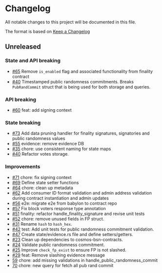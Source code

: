 <!--
Guiding Principles:

Changelogs are for humans, not machines.
There should be an entry for every single version.
The same types of changes should be grouped.
Versions and sections should be linkable.
The latest version comes first.
The release date of each version is displayed.
Mention whether you follow Semantic Versioning.

Usage:

Change log entries are to be added to the Unreleased section under the
appropriate stanza (see below). Each entry should have following format:

* [#PullRequestNumber](PullRequestLink) message

Types of changes (Stanzas):

"Features" for new features.
"Improvements" for changes in existing functionality.
"Deprecated" for soon-to-be removed features.
"Bug Fixes" for any bug fixes.
"Client Breaking" for breaking CLI commands and REST routes used by end-users.
"API Breaking" for breaking exported APIs used by developers building on SDK.
"State Machine Breaking" for any changes that result in a different AppState
given same genesisState and txList.
Ref: https://keepachangelog.com/en/1.0.0/
-->

# Changelog

All notable changes to this project will be documented in this file.

The format is based on [Keep a Changelog](https://keepachangelog.com/en/1.0.0/)

## Unreleased

### State and API breaking

* [#65](https://github.com/babylonlabs-io/rollup-bsn-contracts/pull/65) Remove `is_enabled` flag and associated functionality from finality contract
* [#40](https://github.com/babylonlabs-io/rollup-bsn-contracts/pull/40) Timestamped public randomness commitments.
  Breaks `PubRandCommit` struct that is being used for both storage and queries.

### API breaking

* [#60](https://github.com/babylonlabs-io/rollup-bsn-contracts/pull/60) feat: add signing context

### State breaking

* [#73](https://github.com/babylonlabs-io/rollup-bsn-contracts/pull/73) Add data pruning handler for finality signatures, signatories and public randomness values
* [#55](https://github.com/babylonlabs-io/rollup-bsn-contracts/pull/55) evidence: remove evidence DB
* [#35](https://github.com/babylonlabs-io/rollup-bsn-contracts/pull/35) chore: use consistent naming for state maps
* [#40](https://github.com/babylonlabs-io/rollup-bsn-contracts/pull/40) Refactor votes storage.

### Improvements

* [#71](https://github.com/babylonlabs-io/rollup-bsn-contracts/pull/71) chore: fix signing context
* [#69](https://github.com/babylonlabs-io/rollup-bsn-contracts/pull/69) Define state setter functions
* [#64](https://github.com/babylonlabs-io/rollup-bsn-contracts/pull/64) chore: clean up metadata
* [#62](https://github.com/babylonlabs-io/rollup-bsn-contracts/pull/62) Add consumer ID format validation and admin address validation during contract instantiation and admin updates
* [#56](https://github.com/babylonlabs-io/rollup-bsn-contracts/pull/56) e2e: migrate e2e from babylon to contract repo
* [#57](https://github.com/babylonlabs-io/rollup-bsn-contracts/pull/57) Fix block voters response type annotation
* [#51](https://github.com/babylonlabs-io/rollup-bsn-contracts/pull/51) finality: refactor handle_finality_signature and revise unit tests
* [#52](https://github.com/babylonlabs-io/rollup-bsn-contracts/pull/52) chore: remove unused fields in FP struct.
* [#31](https://github.com/babylonlabs-io/rollup-bsn-contracts/pull/31) Rename `hash` to `hash_hex`.
* [#42](https://github.com/babylonlabs-io/rollup-bsn-contracts/pull/42) test: Add unit tests for public randomness commitment validation.
* [#47](https://github.com/babylonlabs-io/rollup-bsn-contracts/pull/47) Create state/evidence.rs file and define setters/getters.
* [#23](https://github.com/babylonlabs-io/rollup-bsn-contracts/pull/23) Clean up dependencies to cosmos-bsn-contracts.
* [#24](https://github.com/babylonlabs-io/rollup-bsn-contracts/pull/24) Validate public randomness commitment.
* [#25](https://github.com/babylonlabs-io/rollup-bsn-contracts/pull/25) Improve `check_fp_exist` to ensure FP is not slashed.
* [#29](https://github.com/babylonlabs-io/rollup-bsn-contracts/pull/29) feat: Remove slashing evidence message
* [59](https://github.com/babylonlabs-io/rollup-bsn-contracts/pull/59) chore: add missing validations in handle_public_randomness_commit
* [70](https://github.com/babylonlabs-io/rollup-bsn-contracts/pull/70) chore: new query for fetch all pub rand commit
